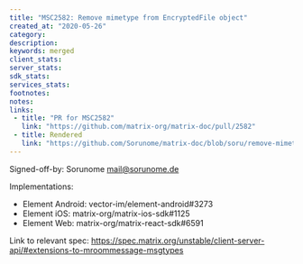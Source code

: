 ```yaml
---
title: "MSC2582: Remove mimetype from EncryptedFile object"
created_at: "2020-05-26"
category:
description:
keywords: merged
client_stats:
server_stats:
sdk_stats:
services_stats:
footnotes:
notes:
links:
 - title: "PR for MSC2582"
   link: "https://github.com/matrix-org/matrix-doc/pull/2582"
 - title: Rendered
   link: "https://github.com/Sorunome/matrix-doc/blob/soru/remove-mimetype-from-encrypted-file/proposals/2582-remove-mimetype-from-encrypted-file.md"
---
```


Signed-off-by: Sorunome <mail@sorunome.de>

Implementations:
- Element Android: vector-im/element-android#3273
- Element iOS: matrix-org/matrix-ios-sdk#1125
- Element Web: matrix-org/matrix-react-sdk#6591

Link to relevant spec: https://spec.matrix.org/unstable/client-server-api/#extensions-to-mroommessage-msgtypes

